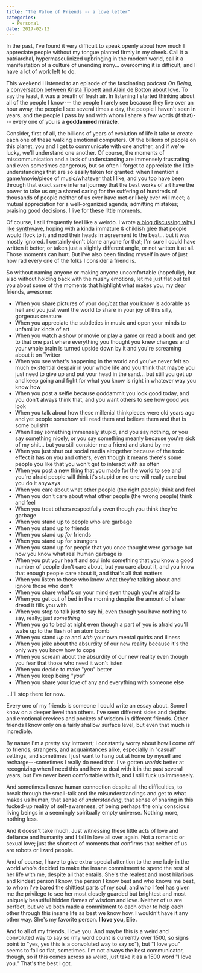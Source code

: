 ```yaml
---
title: "The Value of Friends -- a love letter"
categories:
  - Personal
date: 2017-02-13
---
```


In the past, I've found it very difficult to speak openly about how much I appreciate people without my tongue planted firmly in my cheek.<!--more--> Call it a patriarchal, hypermasculinized upbringing in the modern world, call it a manifestation of a culture of unending irony... overcoming it is difficult, and I have a lot of work left to do.

This weekend I listened to an episode of the fascinating podcast *On Being*, [a conversation between Krista Tippett and Alain de Botton about love][1]. To say the least, it was a breath of fresh air. In listening I started thinking about all of the people I know--- the people I rarely see because they live over an hour away, the people I see several times a day, the people I haven't seen in years, and the people I pass by and with whom I share a few words (if that)--- every one of you is a **goddamned miracle**.

Consider, first of all, the billions of years of evolution of life it take to create each one of these walking emotional computers. Of the billions of people on this planet, you and I get to communicate with one another, and if we're lucky, we'll understand one another. Of course, the moments of miscommunication and a lack of understanding are immensely frustrating and even sometimes dangerous, but so often I forget to appreciate the little understandings that are so easily taken for granted: when I mention a game/movie/piece of music/whatever that I like, and you too have been through that exact same internal journey that the best works of art have the power to take us on; a shared caring for the suffering of hundreds of thousands of people neither of us ever have met or likely ever will meet; a mutual appreciation for a well-organized agenda; admitting mistakes; praising good decisions. I live for these little moments.

Of course, I still frequently feel like a weirdo. I wrote [a blog discussing why I like synthwave][2], hoping with a kinda immature & childish glee that people would flock to it and nod their heads in agreement to the beat... but it was mostly ignored. I certainly don't blame anyone for that; I'm sure I could have written it better, or taken just a slightly different angle, or not written it at all. Those moments can hurt. But I've also been finding myself in awe of just how rad every one of the folks I consider a friend is.

So without naming anyone or making anyone uncomfortable (hopefully), but also without holding back with the mushy emotions, let me just flat out tell you about some of the moments that highlight what makes you, my dear friends, awesome:

- When you share pictures of your dog/cat that you know is adorable as hell and you just want the world to share in your joy of this silly, gorgeous creature
- When you appreciate the subtleties in music and open your minds to unfamiliar kinds of art
- When you watch a show or movie or play a game or read a book and get to that one part where everything you thought you knew changes and your whole brain is turned upside down by it and you're screaming about it on Twitter
- When you see what's happening in the world and you've never felt so much existential despair in your whole life and you think that maybe you just need to give up and put your head in the sand... but still you get up and keep going and fight for what you know is right in whatever way you know how
- When you post a selfie because goddammit you look good today, and you don't always think that, and you want others to see how good you look
- When you talk about how these millenial thinkpieces were old years ago and yet people somehow still read them and believe them and that is some bullshit
- When I say something immensely stupid, and you say nothing, or you say something nicely, or you say something meanly because you're sick of my shit... but you still consider me a friend and stand by me
- When you just shut out social media altogether because of the toxic effect it has on you and others, even though it means there's some people you like that you won't get to interact with as often
- When you post a new thing that you made for the world to see and you're afraid people will think it's stupid or no one will really care but you do it anyways
- When you care about what other people (the right people) think and feel
- When you don't care about what other people (the wrong people) think and feel
- When you treat others respectfully even though you think they're garbage
- When you stand up to people who are garbage
- When you stand up to friends
- When you stand up *for* friends
- When you stand up for strangers
- When you stand up for people that you once thought were garbage but now you know what real human garbage is
- When you put your heart and soul into something that you know a good number of people don't care about, but you care about it, and you know that enough people care about it, and that's all that matters
- When you listen to those who know what they're talking about and ignore those who don't
- When you share what's on your mind even though you're afraid to
- When you get out of bed in the morning despite the amount of sheer dread it fills you with
- When you stop to talk just to say hi, even though you have nothing to say, really; just *something*
- When you go to bed at night even though a part of you is afraid you'll wake up to the flash of an atom bomb
- When you stand *up to* and *with* your own mental quirks and illness
- When you joke about the absurdity of our new reality because it's the only way you know how to cope
- When you scream about the absurdity of our new reality even though you fear that those who need it won't listen
- When you decide to make "*you*" better
- When you keep being "*you*"
- When you share your love of any and everything with someone else

...I'll stop there for now.

Every one of my friends is someone I could write an essay about. Some I know on a deeper level than others. I've seen different sides and depths and emotional crevices and pockets of wisdom in different friends. Other friends I know only on a fairly shallow surface level, but even that much is incredible.

By nature I'm a pretty shy introvert; I constantly worry about how I come off to friends, strangers, and acquaintances alike, especially in "casual" settings, and sometimes I just want to hang out at home by myself and recharge---sometimes I really do need that. I've gotten *worlds* better at recognizing when I need this and how to deal with it in the past several years, but I've never been comfortable with it, and I still fuck up immensely.

And sometimes I crave human connection despite all the difficulties, to break through the small-talk and the misunderstandings and get to what makes us human, that sense of *understanding*, that sense of sharing in this fucked-up reality of self-awareness, of being perhaps the only conscious living beings in a seemingly spiritually empty universe. Nothing more, nothing less.

And it doesn't take much. Just witnessing these little acts of love and defiance and humanity and I fall in love all over again. Not a romantic or sexual love; just the shortest of moments that confirms that neither of us are robots or lizard people.

And of course, I have to give extra-special attention to the one lady in the world who's decided to make the insane commitment to spend the rest of her life with me, despite all that entails. She's the realest and most hilarious and kindest person I know, the person I know best and who knows me best, to whom I've bared the shittiest parts of my soul, and who I feel has given me the privilege to see her most closely guarded but brightest and most uniquely beautiful hidden flames of wisdom and love. Neither of us are perfect, but we've both made a commitment to each other to help each other through this insane life as best we know how. I wouldn't have it any other way. She's my favorite person. **I love you, Elie.**

And to all of my friends, I love you. And maybe this is a weird and convoluted way to say so (my word count is currently over 1500, so signs point to "yes, yes this is a convoluted way to say so"), but "I love you" seems to fall so flat, sometimes. I'm not always the best communicator, though, so if this comes across as weird, just take it as a 1500 word "I love you." That's the best I got.


[1]: http://onbeing.org/programs/alain-de-botton-the-true-hard-work-of-love-and-relationships/
[2]: http://jonbash.com/blog/on-synthwave/
